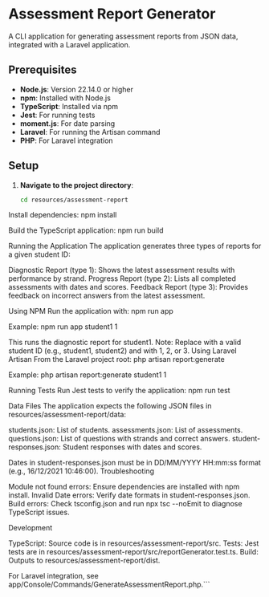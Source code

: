 # Assessment Report Generator

A CLI application for generating assessment reports from JSON data, integrated with a Laravel application.

## Prerequisites

- **Node.js**: Version 22.14.0 or higher
- **npm**: Installed with Node.js
- **TypeScript**: Installed via npm
- **Jest**: For running tests
- **moment.js**: For date parsing
- **Laravel**: For running the Artisan command
- **PHP**: For Laravel integration

## Setup

1. **Navigate to the project directory**:
   ```bash
   cd resources/assessment-report


Install dependencies:
npm install


Build the TypeScript application:
npm run build



Running the Application
The application generates three types of reports for a given student ID:

Diagnostic Report (type 1): Shows the latest assessment results with performance by strand.
Progress Report (type 2): Lists all completed assessments with dates and scores.
Feedback Report (type 3): Provides feedback on incorrect answers from the latest assessment.

Using NPM
Run the application with:
npm run app <studentId> <reportType>

Example:
npm run app student1 1

This runs the diagnostic report for student1.
Note: Replace <studentId> with a valid student ID (e.g., student1, student2) and <reportType> with 1, 2, or 3.
Using Laravel Artisan
From the Laravel project root:
php artisan report:generate <studentId> <reportType>

Example:
php artisan report:generate student1 1

Running Tests
Run Jest tests to verify the application:
npm run test

Data Files
The application expects the following JSON files in resources/assessment-report/data:

students.json: List of students.
assessments.json: List of assessments.
questions.json: List of questions with strands and correct answers.
student-responses.json: Student responses with dates and scores.

Dates in student-responses.json must be in DD/MM/YYYY HH:mm:ss format (e.g., 16/12/2021 10:46:00).
Troubleshooting

Module not found errors: Ensure dependencies are installed with npm install.
Invalid Date errors: Verify date formats in student-responses.json.
Build errors: Check tsconfig.json and run npx tsc --noEmit to diagnose TypeScript issues.

Development

TypeScript: Source code is in resources/assessment-report/src.
Tests: Jest tests are in resources/assessment-report/src/reportGenerator.test.ts.
Build: Outputs to resources/assessment-report/dist.

For Laravel integration, see app/Console/Commands/GenerateAssessmentReport.php.```
